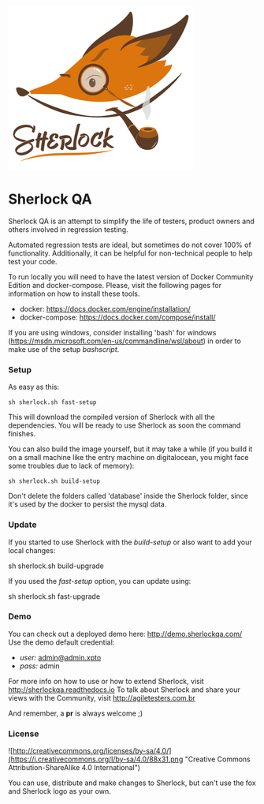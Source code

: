 ![alt tag](https://raw.githubusercontent.com/leoGalani/sherlock/master/frontsherlock/src/assets/img/sherlock.png)

# Sherlock QA

Sherlock QA is an attempt to simplify the life of testers, product owners and
others involved in regression testing.

Automated regression tests are ideal, but sometimes do not cover 100% of functionality. Additionally, it can be helpful for non-technical people to help test your code.


To run locally you will need to have the latest version of Docker Community Edition and docker-compose.
Please, visit the following pages for information on how to install these tools.

- docker: https://docs.docker.com/engine/installation/
- docker-compose: https://docs.docker.com/compose/install/

If you are using windows, consider installing 'bash' for windows (https://msdn.microsoft.com/en-us/commandline/wsl/about) in order to make use of the setup _bashscript_.

### Setup

As easy as this:

    sh sherlock.sh fast-setup


This will download the compiled version of Sherlock with all the dependencies. You will be ready to use Sherlock as soon the command finishes.

You can also build the image yourself, but it may take a while (if you build it on a small machine like the entry machine on digitalocean, you might face some troubles due to lack of memory):


    sh sherlock.sh build-setup


Don't delete the folders called 'database' inside the Sherlock folder, since it's used by the docker to persist the mysql data.

### Update

If you started to use Sherlock with the _build-setup_ or also want to add your local changes:

  sh sherlock.sh build-upgrade


If you used the _fast-setup_ option, you can update using:

  sh sherlock.sh fast-upgrade


###  Demo

You can check out a deployed demo here: http://demo.sherlockqa.com/
Use the demo default credential:

- _user:_ admin@admin.xpto
- _pass:_ admin

For more info on how to use or how to extend Sherlock, visit http://sherlockqa.readthedocs.io
To talk about Sherlock and share your views with the Community, visit http://agiletesters.com.br

And remember, a __pr__ is always welcome ;)

### License

![http://creativecommons.org/licenses/by-sa/4.0/](https://i.creativecommons.org/l/by-sa/4.0/88x31.png "Creative Commons Attribution-ShareAlike 4.0 International")

You can use, distribute and make changes to Sherlock, but can't use the fox and Sherlock logo as your own.
